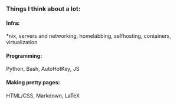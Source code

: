 ### Things I think about a lot:

#### Infra:
*nix, servers and networking, homelabbing, selfhosting, containers, virtualization

#### Programming:
Python, Bash, AutoHotKey, JS

#### Making pretty pages:
HTML/CSS, Markdown, LaTeX
